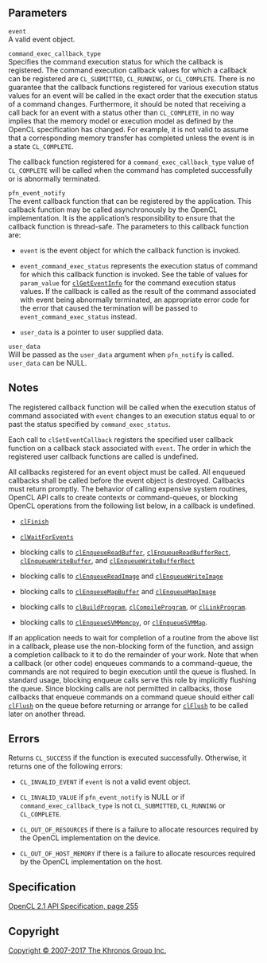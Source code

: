 
## Parameters

`event`  
A valid event object.

`command_exec_callback_type`  
Specifies the command execution status for which the callback is
registered. The command execution callback values for which a callback
can be registered are `CL_SUBMITTED`, `CL_RUNNING`, or `CL_COMPLETE`.
There is no guarantee that the callback functions registered for various
execution status values for an event will be called in the exact order
that the execution status of a command changes. Furthermore, it should
be noted that receiving a call back for an event with a status other
than `CL_COMPLETE`, in no way implies that the memory model or execution
model as defined by the OpenCL specification has changed. For example,
it is not valid to assume that a corresponding memory transfer has
completed unless the event is in a state `CL_COMPLETE`.

The callback function registered for a `command_exec_callback_type`
value of `CL_COMPLETE` will be called when the command has completed
successfully or is abnormally terminated.

`pfn_event_notify`  
The event callback function that can be registered by the application.
This callback function may be called asynchronously by the OpenCL
implementation. It is the application’s responsibility to ensure that
the callback function is thread-safe. The parameters to this callback
function are:

-   `event` is the event object for which the callback function is
    invoked.

-   `event_command_exec_status` represents the execution status of
    command for which this callback function is invoked. See the table
    of values for `param_value` for
    [`clGetEventInfo`](clGetEventInfo.html) for the command execution
    status values. If the callback is called as the result of the
    command associated with event being abnormally terminated, an
    appropriate error code for the error that caused the termination
    will be passed to `event_command_exec_status` instead.

-   `user_data` is a pointer to user supplied data.

`user_data`  
Will be passed as the `user_data` argument when `pfn_notify` is called.
`user_data` can be NULL.

## Notes

The registered callback function will be called when the execution
status of command associated with `event` changes to an execution status
equal to or past the status specified by `command_exec_status`.

Each call to `clSetEventCallback` registers the specified user callback
function on a callback stack associated with `event`. The order in which
the registered user callback functions are called is undefined.

All callbacks registered for an event object must be called. All
enqueued callbacks shall be called before the event object is destroyed.
Callbacks must return promptly. The behavior of calling expensive system
routines, OpenCL API calls to create contexts or command-queues, or
blocking OpenCL operations from the following list below, in a callback
is undefined.

-   [`clFinish`](clFinish.html)

-   [`clWaitForEvents`](clWaitForEvents.html)

-   blocking calls to [`clEnqueueReadBuffer`](clEnqueueReadBuffer.html),
    [`clEnqueueReadBufferRect`](clEnqueueReadBufferRect.html),
    [`clEnqueueWriteBuffer`](clEnqueueWriteBuffer.html), and
    [`clEnqueueWriteBufferRect`](clEnqueueWriteBufferRect.html)

-   blocking calls to [`clEnqueueReadImage`](clEnqueueReadImage.html)
    and [`clEnqueueWriteImage`](clEnqueueWriteImage.html)

-   blocking calls to [`clEnqueueMapBuffer`](clEnqueueMapBuffer.html)
    and [`clEnqueueMapImage`](clEnqueueMapImage.html)

-   blocking calls to [`clBuildProgram`](clBuildProgram.html),
    [`clCompileProgram`](clCompileProgram.html), or
    [`clLinkProgram`](clLinkProgram.html).

-   blocking calls to [`clEnqueueSVMMemcpy`](clEnqueueSVMMemcpy.html),
    or [`clEnqueueSVMMap`](clEnqueueSVMMap.html).

If an application needs to wait for completion of a routine from the
above list in a callback, please use the non-blocking form of the
function, and assign a completion callback to it to do the remainder of
your work. Note that when a callback (or other code) enqueues commands
to a command-queue, the commands are not required to begin execution
until the queue is flushed. In standard usage, blocking enqueue calls
serve this role by implicitly flushing the queue. Since blocking calls
are not permitted in callbacks, those callbacks that enqueue commands on
a command queue should either call [`clFlush`](clFlush.html) on the
queue before returning or arrange for [`clFlush`](clFlush.html) to be
called later on another thread.

## Errors

Returns `CL_SUCCESS` if the function is executed successfully.
Otherwise, it returns one of the following errors:

-   `CL_INVALID_EVENT` if `event` is not a valid event object.

-   `CL_INVALID_VALUE` if `pfn_event_notify` is NULL or if
    `command_exec_callback_type` is not `CL_SUBMITTED`, `CL_RUNNING` or
    `CL_COMPLETE`.

-   `CL_OUT_OF_RESOURCES` if there is a failure to allocate resources
    required by the OpenCL implementation on the device.

-   `CL_OUT_OF_HOST_MEMORY` if there is a failure to allocate resources
    required by the OpenCL implementation on the host.

## Specification

[OpenCL 2.1 API Specification, page
255](https://www.khronos.org/registry/cl/specs/opencl-2.1.pdf#page=255)

## Copyright

[Copyright © 2007-2017 The Khronos Group Inc.](copyright.html)
